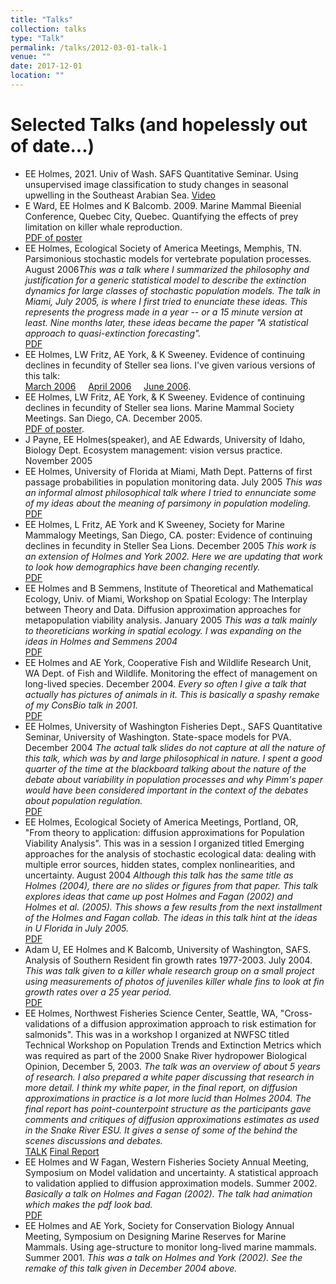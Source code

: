 ```yaml
---
title: "Talks"
collection: talks
type: "Talk"
permalink: /talks/2012-03-01-talk-1
venue: ""
date: 2017-12-01
location: ""
---
```


<h1>Selected Talks (and hopelessly out of date...)</h1>
<ul>
<li>EE Holmes, 2021. Univ of Wash. SAFS Quantitative Seminar. Using unsupervised image classification to study changes in seasonal upwelling in the Southeast Arabian Sea. <a href="https://www.youtube.com/watch?v=Q9oeifHbaFc&ab_channel=UWSchoolofAquaticandFisherySciences">Video</a></li>
<li>E Ward, EE Holmes and K Balcomb. 2009. Marine Mammal Bieenial Conference, Quebec City, Quebec. Quantifying the effects of prey limitation on killer whale reproduction.</em><br><a href="Files/Holmes_MM_Conf_2009.pdf">PDF of poster</a></li>
<li>EE Holmes, Ecological Society of America Meetings, Memphis, TN. Parsimonious stochastic models for vertebrate population processes. August 2006<em>This was a talk where I summarized the philosophy and justification for a generic statistical model to describe the extinction dynamics for large classes of stochastic population models.  The talk in Miami, July 2005, is where I first tried to enunciate these ideas.  This represents the progress made in a year -- or a 15 minute version at least.  Nine months later, these ideas became the paper "A statistical approach to quasi-extinction forecasting".</em><br><a href="Files/HolmesESA2006.pdf">PDF</a></li>
<li>EE Holmes, LW Fritz, AE York, & K Sweeney.  Evidence of continuing declines in fecundity of Steller sea lions.  I've given various versions of this talk: <br><a href="Files/NMML-Mar-2006.pdf">March 2006</a> &nbsp &nbsp  <a href="Files/NMML-Apr-2006.pdf">April 2006</a>  &nbsp &nbsp <a href="Files/SAFS-June-2006.pdf">June 2006</a>.</li>
<li>EE Holmes, LW Fritz, AE York, & K Sweeney.  Evidence of continuing declines in fecundity of Steller sea lions.  Marine Mammal Society Meetings.  San Diego, CA.  December 2005.<br><a href="Files/steller_poster.pdf">PDF of poster</a>.</li>
<li>J Payne, EE Holmes(speaker), and AE Edwards, University of Idaho, Biology Dept. Ecosystem management: vision versus practice. November 2005</li>
<li>EE Holmes, University of Florida at Miami, Math Dept. Patterns of first passage probabilities in population monitoring data. July 2005 <em>This was an informal almost philosophical talk where I tried to ennunciate some of my ideas about the meaning of parsimony in population modeling.</em> <br><a href="Files/MiamiJuly2005.pdf">PDF</a></li>
<li>EE Holmes, L Fritz, AE York and K Sweeney, Society for Marine Mammalogy Meetings, San Diego, CA.  poster: Evidence of continuing declines in fecundity in Steller Sea Lions. December 2005 <em>This work is an extension of Holmes and York 2002.  Here we are updating that work to look how demographics have been changing recently.</em><br><a href="Files/MMConf2005poster.pdf">PDF</a></li>
<li>EE Holmes and B Semmens, Institute of Theoretical and Mathematical Ecology, Univ. of Miami, Workshop on Spatial Ecology: The Interplay between Theory and Data. Diffusion approximation approaches for metapopulation viability analysis. January 2005 <em>This was a talk mainly to theoreticians working in spatial ecology.  I was expanding on the ideas in Holmes and Semmens 2004</em><br><a href="Files/MetaPopJan11-2004.pdf">PDF</a></li>
<li>EE Holmes and AE York, Cooperative Fish and Wildlife Research Unit, WA Dept. of Fish and Wildlife. Monitoring the effect of management on long-lived species.  December 2004. <em>Every so often I give a talk that actually has pictures of animals in it.  This is basically a spashy remake of my ConsBio talk in 2001.</em><br><a href="Files/StellersOlympiaDec2004.pdf">PDF</a></li>
<li>EE Holmes, University of Washington Fisheries Dept., SAFS Quantitative Seminar, University of Washington. State-space models for PVA. December 2004 <em>The actual talk slides do not capture at all the nature of this talk, which was by and large philosophical in nature.  I spent a good quarter of the time at the blackboard talking about the nature of the debate about variability in population processes and why Pimm's paper would have been considered important in the context of the debates about population regulation.</em><br><a href="Files/QuanFish2004.pdf">PDF</a></li>
<li>EE Holmes, Ecological Society of America Meetings, Portland, OR, "From theory to application: diffusion approximations for Population Viability Analysis".  This was in a session I organized titled  Emerging approaches for the analysis of stochastic ecological data:  dealing with multiple error sources, hidden states, complex nonlinearities, and uncertainty. August 2004 <em>Although this talk has the same title as Holmes (2004), there are no slides or figures from that paper.  This talk explores ideas that came up post Holmes and Fagan (2002) and Holmes et al. (2005).  This shows a few results from the next installment of the Holmes and Fagan collab.  The ideas in this talk hint at the ideas in U Florida in July 2005.</em><br><a href="Files/ESAOOS2004.pdf">PDF</a> </li>
<li>Adam U, EE Holmes and K Balcomb, University of Washington, SAFS. Analysis of Southern Resident fin growth rates 1977-2003.  July 2004. <em>This was talk given to a killer whale research group on a small project using measurements of photos of juveniles killer whale fins to look at fin growth rates over a 25 year period.</em><br><a href="Files/OrcaGrowthAnalysis.pdf">PDF</a></li>
<li>EE Holmes, Northwest Fisheries Science Center, Seattle, WA, "Cross-validations of a diffusion
approximation approach to risk  estimation for salmonids". This was in a workshop I organized at NWFSC titled Technical Workshop on Population Trends and Extinction Metrics which was required as part of the 2000 Snake River hydropower Biological Opinion, December 5, 2003. <em>The talk was an overview of about 5 years of research.  I also prepared a white paper discussing that research in more detail.  I think my white paper, in the final report, on diffusion approximations in practice is a lot more lucid than Holmes 2004. The final report has point-counterpoint structure as the participants gave comments and critiques of diffusion approximations estimates as used in the Snake River ESU.  It gives a sense of some of the behind the scenes discussions and debates.</em><br><a href="Files/TechWorkshopDec2004.pdf">TALK</a> <a href="Files/Final Report_Lambda Workshop.pdf">Final Report</a> </li>
<li>EE Holmes and W Fagan, Western Fisheries Society Annual Meeting, Symposium on Model validation and uncertainty. A statistical approach to validation applied to diffusion approximation models.  Summer 2002.  <em>Basically a talk on Holmes and Fagan (2002). The talk had animation which makes the pdf look bad.</em><br><a href="Files/TestingDASpokane2002.pdf">PDF</a></li>
<li>EE Holmes and AE York, Society for Conservation Biology Annual Meeting, Symposium on Designing Marine Reserves for Marine Mammals. Using age-structure to monitor long-lived marine mammals. Summer 2001.  <em>This was a talk on Holmes and York (2002).  See the remake of this talk given in December 2004 above.</em></a></li>
</ul>
